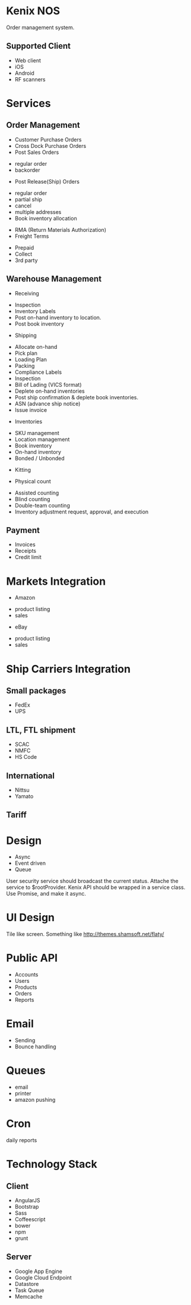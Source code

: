 Kenix NOS
=========

Order management system.

Supported Client
----------------
* Web client
* iOS
* Android
* RF scanners

Services
========
Order Management
----------------
* Customer Purchase Orders
* Cross Dock Purchase Orders
* Post Sales Orders
 - regular order
 - backorder
* Post Release(Ship) Orders
 - regular order
 - partial ship
 - cancel
 - multiple addresses
 - Book inventory allocation
* RMA (Return Materials Authorization)
* Freight Terms
 - Prepaid
 - Collect
 - 3rd party

Warehouse Management
--------------------
* Receiving
 - Inspection
 - Inventory Labels
 - Post on-hand inventory to location.
 - Post book inventory

* Shipping
 - Allocate on-hand
 - Pick plan
 - Loading Plan
 - Packing
 - Compliance Labels
 - Inspection
 - Bill of Lading (VICS format)
 - Deplete on-hand inventories
 - Post ship confirmation & deplete book inventories.
 - ASN (advance ship notice)
 - Issue invoice

* Inventories
 - SKU management
 - Location management
 - Book inventory
 - On-hand inventory
 - Bonded / Unbonded

* Kitting

* Physical count
 - Assisted counting
 - Blind counting
 - Double-team counting
 - Inventory adjustment request, approval, and execution
 
Payment
-------
* Invoices
* Receipts
* Credit limit


Markets Integration
==================
* Amazon
 - product listing
 - sales

* eBay
 - product listing
 - sales

Ship Carriers Integration
=========================
Small packages
--------------
* FedEx
* UPS

LTL, FTL shipment 
-----------------
* SCAC
* NMFC
* HS Code

International
-------------
* Nittsu
* Yamato

Tariff
------




Design
======
* Async
* Event driven
* Queue

User security service should broadcast the current status.
Attache the service to $rootProvider.
Kenix API should be wrapped in a service class.
Use Promise, and make it async.

UI Design
=========
Tile like screen. Something like
http://themes.shamsoft.net/flaty/

Public API
==========

* Accounts
* Users
* Products
* Orders
* Reports

Email
=====

* Sending
* Bounce handling

Queues
======

* email
* printer
* amazon pushing


Cron
====

daily reports


Technology Stack
================

Client
------
* AngularJS
* Bootstrap
* Sass
* Coffeescript
* bower
* npm
* grunt

Server
------
* Google App Engine
* Google Cloud Endpoint
* Datastore
* Task Queue
* Memcache

